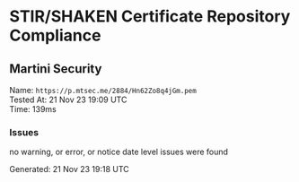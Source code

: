 # STIR/SHAKEN Certificate Repository Compliance

## Martini Security

Name: `https://p.mtsec.me/2884/Hn62Zo8q4jGm.pem`\
Tested At: 21 Nov 23 19:09 UTC\
Time: 139ms

### Issues

no warning, or error, or notice date level issues were found

Generated: 21 Nov 23 19:18 UTC